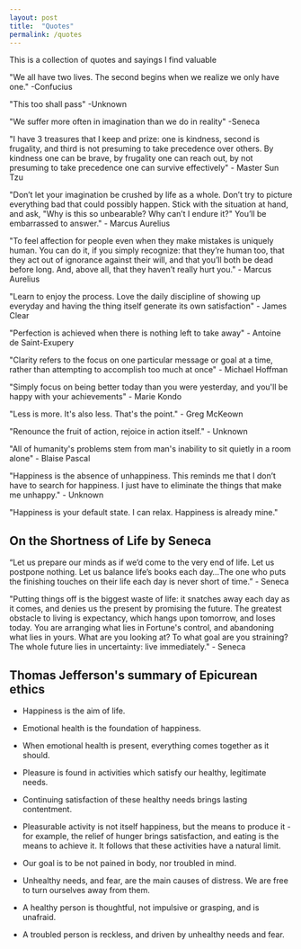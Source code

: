```yaml
---
layout: post
title:  "Quotes"
permalink: /quotes
---
```

This is a collection of quotes and sayings I find valuable

"We all have two lives. The second begins when we realize we only have one." -Confucius

"This too shall pass" -Unknown

"We suffer more often in imagination than we do in reality" -Seneca

"I have 3 treasures that I keep and prize: one is kindness, second is frugality, and third is not presuming to take precedence over others. By kindness one can be brave, by frugality one can reach out, by not presuming to take precedence one can survive effectively" - Master Sun Tzu

"Don’t let your imagination be crushed by life as a whole. Don’t try to picture everything bad that could possibly happen. Stick with the situation at hand, and ask, "Why is this so unbearable? Why can’t I endure it?" You’ll be embarrassed to answer." - Marcus Aurelius

"To feel affection for people even when they make mistakes is uniquely human. You can do it, if you simply recognize: that they’re human too, that they act out of ignorance against their will, and that you’ll both be dead before long. And, above all, that they haven’t really hurt you." - Marcus Aurelius

"Learn to enjoy the process. Love the daily discipline of showing up everyday and having the thing itself generate its own satisfaction" - James Clear

"Perfection is achieved when there is nothing left to take away" - Antoine de Saint-Exupery

"Clarity refers to the focus on one particular message or goal at a time, rather than attempting to accomplish too much at once" - Michael Hoffman

"Simply focus on being better today than you were yesterday, and you'll be happy with your achievements" - Marie Kondo

"Less is more. It's also less. That's the point." - Greg McKeown

"Renounce the fruit of action, rejoice in action itself." - Unknown

"All of humanity's problems stem from man's inability to sit quietly in a room alone" - Blaise Pascal

"Happiness is the absence of unhappiness. This reminds me that I don’t have to search for happiness. I just have to eliminate the things that make me unhappy." - Unknown

"Happiness is your default state. I can relax. Happiness is already mine."

## On the Shortness of Life by Seneca

“Let us prepare our minds as if we’d come to the very end of life. Let us postpone nothing. Let us balance life’s books each day…The one who puts the finishing touches on their life each day is never short of time.” - Seneca

"Putting things off is the biggest waste of life: it snatches away each day as it comes, and denies us the present by promising the future. The greatest obstacle to living is expectancy, which hangs upon tomorrow, and loses today. You are arranging what lies in Fortune's control, and abandoning what lies in yours. What are you looking at? To what goal are you straining? The whole future lies in uncertainty: live immediately." - Seneca

## Thomas Jefferson's summary of Epicurean ethics

- Happiness is the aim of life.

- Emotional health is the foundation of happiness.

- When emotional health is present, everything comes together as it should.

- Pleasure is found in activities which satisfy our healthy, legitimate needs.

- Continuing satisfaction of these healthy needs brings lasting contentment.

- Pleasurable activity is not itself happiness, but the means to produce it - for example, the relief of hunger brings satisfaction, and eating is the means to achieve it. It follows that these activities have a natural limit.

- Our goal is to be not pained in body, nor troubled in mind.

- Unhealthy needs, and fear, are the main causes of distress. We are free to turn ourselves away from them.

- A healthy person is thoughtful, not impulsive or grasping, and is unafraid.

- A troubled person is reckless, and driven by unhealthy needs and fear.
